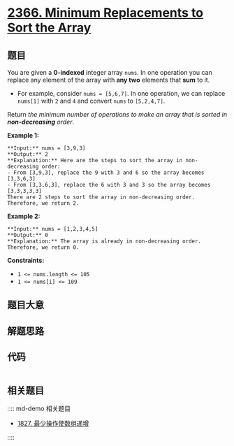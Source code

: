 # [2366. Minimum Replacements to Sort the Array](https://leetcode.com/problems/minimum-replacements-to-sort-the-array)

## 题目

You are given a **0-indexed** integer array `nums`. In one operation you can
replace any element of the array with **any two** elements that **sum** to it.

  * For example, consider `nums = [5,6,7]`. In one operation, we can replace `nums[1]` with `2` and `4` and convert `nums` to `[5,2,4,7]`.

Return _the minimum number of operations to make an array that is sorted in
**non-decreasing** order_.



**Example 1:**

    
    
    **Input:** nums = [3,9,3]
    **Output:** 2
    **Explanation:** Here are the steps to sort the array in non-decreasing order:
    - From [3,9,3], replace the 9 with 3 and 6 so the array becomes [3,3,6,3]
    - From [3,3,6,3], replace the 6 with 3 and 3 so the array becomes [3,3,3,3,3]
    There are 2 steps to sort the array in non-decreasing order. Therefore, we return 2.
    
    

**Example 2:**

    
    
    **Input:** nums = [1,2,3,4,5]
    **Output:** 0
    **Explanation:** The array is already in non-decreasing order. Therefore, we return 0. 
    



**Constraints:**

  * `1 <= nums.length <= 105`
  * `1 <= nums[i] <= 109`


## 题目大意

## 解题思路

## 代码

```javascript

```

## 相关题目

:::: md-demo 相关题目
- [1827. 最少操作使数组递增](https://leetcode.com/problems/minimum-operations-to-make-the-array-increasing)

::::
